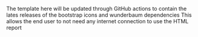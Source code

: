 The template here will be updated through GitHub actions to contain the lates releases of the bootstrap icons and wunderbaum dependencies
This allows the end user to not need any internet connection to use the HTML report
